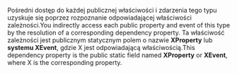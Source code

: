 <span data-ttu-id="025bc-101">Pośredni dostęp do każdej publicznej właściwości i zdarzenia tego typu uzyskuje się poprzez rozpoznanie odpowiadającej właściwości zależności.</span><span class="sxs-lookup"><span data-stu-id="025bc-101">You indirectly access each public property and event of this type by the resolution of a corresponding dependency property.</span></span> <span data-ttu-id="025bc-102">Ta właściwość zależności jest publicznym statycznym polem o nazwie **XProperty** lub **systemu XEvent**, gdzie X jest odpowiadającą właściwością.</span><span class="sxs-lookup"><span data-stu-id="025bc-102">This dependency property is the public static field named **XProperty** or **XEvent**, where X is the corresponding property.</span></span>